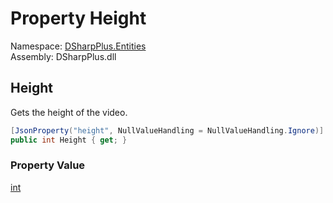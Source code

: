 # Property Height

Namespace: [DSharpPlus.Entities](DSharpPlus.Entities.md)  
Assembly: DSharpPlus.dll

## <a id="DSharpPlus_Entities_DiscordEmbedVideo_Height"></a>Height

Gets the height of the video.

```csharp
[JsonProperty("height", NullValueHandling = NullValueHandling.Ignore)]
public int Height { get; }
```

### Property Value

[int](https://learn.microsoft.com/dotnet/api/system.int32)

